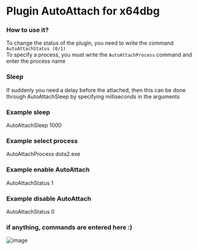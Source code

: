 # Plugin AutoAttach for x64dbg
### How to use it?
To change the status of the plugin, you need to write the command `AutoAttachStatus (0/1)`\
To specify a process, you must write the `AutoAttachProcess` command and enter the process name
### Sleep
If suddenly you need a delay before the attached, then this can be done through AutoAttachSleep by specifying milliseconds in the arguments
### Example sleep
AutoAttachSleep 1000
### Example select process
AutoAttachProcess dota2.exe
### Example enable AutoAttach
AutoAttachStatus 1
### Example disable AutoAttach
AutoAttachStatus 0
### if anything, commands are entered here :)
![image](https://user-images.githubusercontent.com/84228488/179225200-2353b30b-d11a-40f4-89f1-41b61677642c.png)
